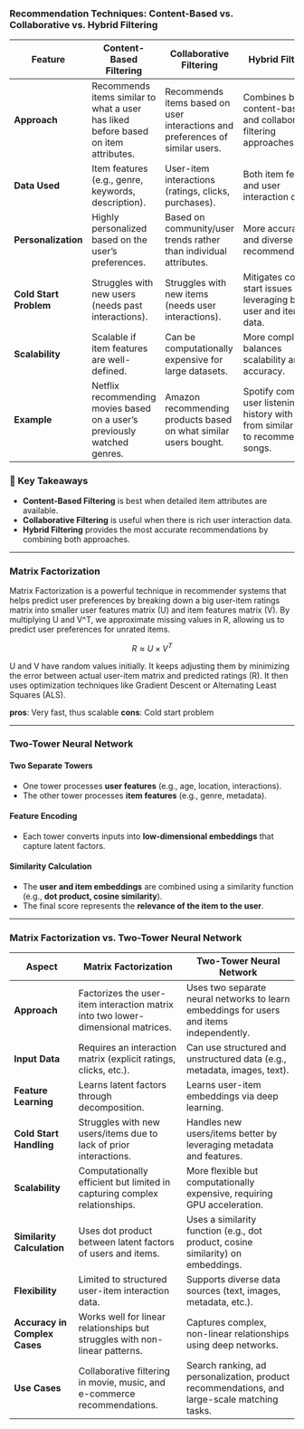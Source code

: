 ### Recommendation Techniques: Content-Based vs. Collaborative vs. Hybrid Filtering  

| Feature               | Content-Based Filtering | Collaborative Filtering | Hybrid Filtering |
|-----------------------|------------------------|------------------------|------------------|
| **Approach** | Recommends items similar to what a user has liked before based on item attributes. | Recommends items based on user interactions and preferences of similar users. | Combines both content-based and collaborative filtering approaches. |
| **Data Used** | Item features (e.g., genre, keywords, description). | User-item interactions (ratings, clicks, purchases). | Both item features and user interaction data. |
| **Personalization** | Highly personalized based on the user’s preferences. | Based on community/user trends rather than individual attributes. | More accurate and diverse recommendations. |
| **Cold Start Problem** | Struggles with new users (needs past interactions). | Struggles with new items (needs user interactions). | Mitigates cold start issues by leveraging both user and item data. |
| **Scalability** | Scalable if item features are well-defined. | Can be computationally expensive for large datasets. | More complex but balances scalability and accuracy. |
| **Example** | Netflix recommending movies based on a user’s previously watched genres. | Amazon recommending products based on what similar users bought. | Spotify combining user listening history with trends from similar users to recommend songs. |

### 📌 Key Takeaways  
- **Content-Based Filtering** is best when detailed item attributes are available.  
- **Collaborative Filtering** is useful when there is rich user interaction data.  
- **Hybrid Filtering** provides the most accurate recommendations by combining both approaches.  

---

### Matrix Factorization 
Matrix Factorization is a powerful technique in recommender systems that helps predict user preferences by breaking down 
a big user-item ratings matrix into smaller user features matrix (U) and item features matrix (V). By multiplying U and V^T, 
we approximate missing values in R, allowing us to predict user preferences for unrated items.

```math
R \approx U \times V^T
```

U and V have random values initially. It keeps adjusting them by minimizing the error between actual user-item matrix and 
predicted ratings (R). It then uses optimization techniques like Gradient Descent or Alternating Least Squares (ALS).

**pros**: Very fast, thus scalable
**cons**: Cold start problem


---

### Two-Tower Neural Network

#### **Two Separate Towers**  
- One tower processes **user features** (e.g., age, location, interactions).  
- The other tower processes **item features** (e.g., genre, metadata).  

#### **Feature Encoding**  
- Each tower converts inputs into **low-dimensional embeddings** that capture latent factors.  

#### **Similarity Calculation**  
- The **user and item embeddings** are combined using a similarity function (e.g., **dot product, cosine similarity**).  
- The final score represents the **relevance of the item to the user**.  

---

### Matrix Factorization vs. Two-Tower Neural Network  


| **Aspect**              | **Matrix Factorization** | **Two-Tower Neural Network** |
|------------------------|------------------------|------------------------------|
| **Approach**          | Factorizes the user-item interaction matrix into two lower-dimensional matrices. | Uses two separate neural networks to learn embeddings for users and items independently. |
| **Input Data**        | Requires an interaction matrix (explicit ratings, clicks, etc.). | Can use structured and unstructured data (e.g., metadata, images, text). |
| **Feature Learning**  | Learns latent factors through decomposition. | Learns user-item embeddings via deep learning. |
| **Cold Start Handling** | Struggles with new users/items due to lack of prior interactions. | Handles new users/items better by leveraging metadata and features. |
| **Scalability**       | Computationally efficient but limited in capturing complex relationships. | More flexible but computationally expensive, requiring GPU acceleration. |
| **Similarity Calculation** | Uses dot product between latent factors of users and items. | Uses a similarity function (e.g., dot product, cosine similarity) on embeddings. |
| **Flexibility**       | Limited to structured user-item interaction data. | Supports diverse data sources (text, images, metadata, etc.). |
| **Accuracy in Complex Cases** | Works well for linear relationships but struggles with non-linear patterns. | Captures complex, non-linear relationships using deep networks. |
| **Use Cases**        | Collaborative filtering in movie, music, and e-commerce recommendations. | Search ranking, ad personalization, product recommendations, and large-scale matching tasks. |
